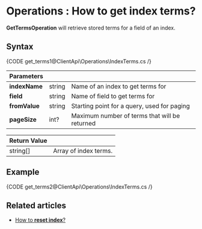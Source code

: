 ﻿# Operations : How to get index terms?

**GetTermsOperation** will retrieve stored terms for a field of an index.

## Syntax

{CODE get_terms1@ClientApi\Operations\IndexTerms.cs /}


| Parameters | | |
| ------------- | ------------- | ----- |
| **indexName** | string | Name of an index to get terms for |
| **field** | string | Name of field to get terms for |
| **fromValue** | string | Starting point for a query, used for paging |
| **pageSize** | int? | Maximum number of terms that will be returned |

| Return Value | |
| ------------- | ----- |
| string[] | Array of index terms. |

## Example

{CODE get_terms2@ClientApi\Operations\IndexTerms.cs /}

## Related articles

- [How to **reset index**?](../../../../client-api/operations/maintenance/reset-index-operation)

